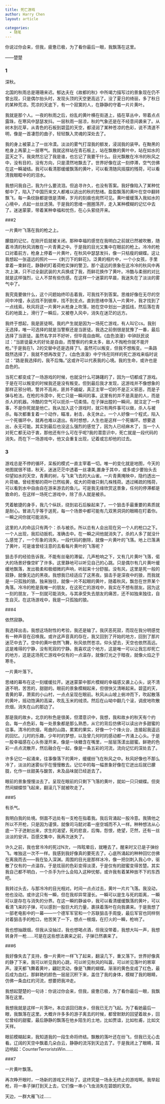 ```yaml
---
title: 死亡游戏
author: Harry Chen
layout: article

categories:
  - 随笔
---
```


你说过你会来，但我，疲惫已极，为了看你最后一眼，我飘落在这里。

——楚楚

### 1

  深秋。

  北国的秋雨总是珊珊来迟。郁达夫在《故都的秋》中所竭力描写过的景象现在仍不曾出现，只是偶尔抬头时，发现头顶的天空更高远了。没了夏日的绮丽，多了秋日的某种荒凉。荒凉的天底下，有一个寂寞的人，在静静的守着一片片黄叶。

  我就是那个人。一夜的秋雨之后，纷乱的黄叶横在街道上，插在草丛中，带着点点露珠，在寒风中瑟瑟发抖。一层秋雨一层凉，秋的气象还是在不经意间袭来了。从树木到花草，从青色的石板到碧蓝的天空，都浸润了某种苍凉的色彩，说不清道不明，像是一首凄怨的曲子，轻轻飘入灵魂的深处去了。

  我的身上被蒙上了一丝冷漠。淡淡的雾气打湿我的额发，浸润我的装甲。在黝黑的枪身上再蒙上一层寒气。我就这样站在青石板上，站在飘散的黄叶中，站在如水的蓝天之下。我突然忘记了我是谁，也忘记了我要干什么。目光飘散在冷冷的秋风之中，没有目的，没有方向，只是漠然地飘去了。世界好像在这一刻停滞，空气仿佛在这一瞬凝结。我可以看清那缓缓飘落的黄叶，可以看清随风摇摆的残荷，可以看清我眼眶中的的泪水。

  我想问我自己，我为什么要流泪。但追寻许久，也没有答案。我好像陷入了某种忧郁中了，陷入了中国历来文人都难以逃出的秋的愁绪。盈盈飘落的黄叶在空中翻转飘飞，每一条纹脉都是很是清晰，岁月的刻痕也宛然可见。黄叶缓缓落入我如水的心境中，点起一丝丝涟漪。于是我的思绪一圈圈荡开，走入某种模糊的记忆中去了。迷迷蒙蒙，带着某种幸福和忧伤，在心头萦绕开来。

###2

  一片黄叶飞落在我的枪之上。

  朦胧的记忆，在刚开启就被关闭。那种幸福的感觉在我明白之前就已然被吹散，随着冷清的秋风消散在一片青黄之中。于是我的目光又集中在眼前的枪上。冷冷的枪口对着前方，枪身上停着一片黄叶，在秋风中瑟瑟发抖，像一只枯瘦的蝴蝶。这让我想起一张遥远的照片——《刺刀下的鲜花》。泛黄的相片中，一个小女孩，手里拿着一束鲜花，静静的盯着荷枪实弹的警卫。那个遥远的景象在这冷冷的秋风中再次上演，只不过全副武装的大兵换成了我，而鲜花换作了黄叶。冷酷与柔弱的对比就是这样强烈，让人不禁有些伤感。在这样一个迷蒙的早晨，我迷失在了淡淡的雾气中了。

  我究竟要做什么，这个问题始终叩击着我，可我找不到答案。思维好像在无尽的空间中冲撞，永远找不到彼岸，找不到支点。直到思绪中落入一片黄叶，我才找到了一点线索。秋风将这一片黄叶从枪身上吹落，她在空中划出一道弧线，然后落在青石的地面上，滑行了一瞬后，又被卷入风中，消失在迷茫的远方。

  我终于想起，我是匪徒啊。我的产生就是因为一场死亡游戏，有人叫它cs。我别无选择，唯一可选择的就是当警察还是当匪徒。我选之前倒很是犹豫了一番，最后选择了当匪徒。虽然名字并不好听，但毕竟自由啊。《血色浪漫》中钟跃民说过：“当匪徒最大的好处是自由，而警察的约束太多，敌人不掏枪你就不能开枪。”于是我在1，2的交替中还是选择了1。虽然可以叛变，但我不想叛变。一条路既然选择了，我就不想再改变了。《血色浪漫》中宁伟在同样的死亡游戏来临时说过：“路是我选择的，我不后悔。”这或许可以代表我的心境。我的生命，或许也是血色的。

  当死亡都变成了一场游戏的时候，也就没什么可踌躇的了，因为一切都成了游戏。于是在可以叛变的时候我还是没有叛变。但到最后我才发现，这游戏并不像想象的那样正邪分明，警并不高尚，匪并不龌龊，真正主宰一切的不是正义邪恶，而是子弹与枪法。在枪的冷漠中，死亡只是一瞬间的事。这里有的并不是真是的人，而是杀人的机器。冷酷的空气可以扼杀一切柔情。在子弹出膛的一瞬间，就注定了一件事，不是你死就是他亡。我从加入这个游戏时，就只有两件事可以做，杀人与被杀。每次都重复着一个动作，瞄准，射击，永无休止。一个人好像一个程式，陷入一个死循环中，就再也难以退出。有时想想，人生也是这样一个死循环。想要退出，永无可能。其实到最后也没这么强烈的感觉了，因为人已经麻木了，当一个人对死亡都无动于衷，那他还有什么可在乎呢?我的潜意识中，死亡就是一段代码的消失。而在下一场游戏中，他又会重复出现，记着或忘却他的过去。

### 3

  游戏总是不停的循环，呆板的模式一直主宰着一切。唯一的变化就是地图，今天的地图就很不错，秋天，迷迷茫茫中透着一丝凄美,置身于其中，或多或少要抬头去仰望如水的天空，青黄的树，与飞来飞去的大山雀。一片青黄掩映中，隐约透出一片荷塘。曾经葱郁的荷叶已然枯黄，偌大的荷塘只剩几株残荷。透过稀疏的残荷，可以看到水中自由自在游来游去的鱼儿。可是我无缘欣赏这景象，任何的停滞都是致命的，在这样一场死亡游戏中，除了杀人就是被杀。

  凭着敏捷的身手，我几个纵跃，绕到岩石后躲起来了。一个狙击手最重要的素质就是耐心。冒进几乎等于送死，每一个场景中都可能有几双黑洞洞的眼睛在盯着你。一瞬之间你就可能消失。

  这里的人的命运只有两个：杀与被杀。所以总有人会出现在另一个人的枪口之下。一个人出现，我扣动扳机，准确击中。在一瞬之间他就消失了。杀的人多了就没什么感觉了，一个形象的消失，一段代码的删除，就像一片黄叶的飞落。地上已落满了黄叶，可是谁曾经注意的去看每片黄叶的飞落呢？

  狙击手的经验告诉我，不能有丝毫的滞留。几声枪响之下，又有几片黄叶飞落，偌大的场景好像空旷了许多。这里静地可以听见自己的心跳。只是偶尔有几片黄叶缓缓地飘落，发出极柔和极细微的声响，听起来十分舒服。没有风，这里是死一般的寂静，就像无边的黑夜。我想我已经适应了这黑夜。狙击手是深夜中的狼，而我就是一只孤独的狼。独来独往，就像一片不起眼的黄叶，随着秋风，飘忽在世界某个角落。冷冷的枪是我唯一的朋友，在这死亡的游戏中，我实在不想有朋友。因为这一刻的朋友，下一刻就可能消失。与其承受失去朋友的痛苦，还不如独来独往，自生自灭。在这场游戏中，我是一只孤独的狼。

###4

  依然寂静。

  我选择出击。我想这场耐性的考验，我还是输了。我厌恶死寂，而现在我分明感觉有一种声音在召唤我。或许这声音真的存在，我又回到了开始的地方，回到了那片迷茫中去了。空中的黄叶依然飞舞，秋风依然苍凉。仰头望去，天空也依然高远。这是难得的宁静，没有死寂的宁静。我喜欢这个地方，这是唯一可以让我忘却死亡的地方，这是这场死亡游戏中仅有的一点温存，就像灯光之于暗夜，就像火焰之于寒冬。

  一片黄叶落下。

  思绪的幕布在这一刻缓缓拉开。迷迷蒙蒙中那片模糊的幸福感又袭上心头，说不清道不明，苦苦的，甜甜的。眼前的景象模糊起来，但很快又清晰起来。碧蓝的天，青黄的草，萧索的小山村，一点点呈现在眼前。秋风从山坡上俯冲而下，吹起散落的黄叶，摇动饱满的高粱，吹乱玉米的绒须。然后在山坳中翻几个滚，调皮地吹散炊烟，消失在山的那边了。

  那是我的故乡。北京的秋色是很美，但潜意识中，我想，我和故乡的秋天有个约会。每一点色彩，每一处景象都是那么熟悉，从它的背后仿佛可以读出许多甜蜜的往事。清冷的炊烟，弯曲的山路，累累的果实，好像一个个烽火台，连接起我遥远的回忆。儿时的乐趣，少年时的梦想，以及曾几何时的感动都一齐涌上心头。于是一股幸福感在心头弥漫开来，像是一块糖含在嘴里，一层层荡漾出甜蜜。鲜艳的色彩一点点流散开，然后融合在一起，像是一条五彩的河流，流向记忆的深处去了。

  许多记忆一起涌来，往事像落下的黄叶，缓缓纷飞在秋风之中。秋风好像也不那么冷了，淡淡的迷雾似乎在慢慢散去。记忆中的每一幅景象好像在它迸出后就已朦胧，化作一丝甜美与酸苦，未及品味就已经逝去了。

  眼前的景象慢慢淡去了。呈现在眼前的只剩下飞落的黄叶，就如一只只蝴蝶。但突然间蝴蝶惊飞起来，翻滚几下就被吹走了。

###5

  有杀气。

  我明白我的处境。侧面不远处有一支枪在指着我。我后背涌起一股冷意。我猜他之所以不开枪，只是因为谨慎，就像司马懿对着一座空城而不入一样。种种想法从心底一下子迸射出来，求生的渴望，死的悲哀，后悔，怨恨，绝望，茫然，还有一丝淡淡的安详。百感交集中，我再次迷失了。

  许久之前，我也曾冷冷的死过N次，一阵眩晕后，就睡去了。醒来时又已是子弹纷飞。唯独这一次不一样。我感到我好像真的要死去了。心底所涌起的种种回忆仿佛在离我而去——我在坠入深渊。周围的目光是那样冰冷，像一把剑刺入我心中，驱散了仅有的一点温存。于是炫丽的色彩变得淡漠，于是仅有的甜蜜变得苦楚。其实我自己都不明白，一个杀手为什么会陷入这种忧郁，或许我有着某种放不下的东西吧。

  我转过头去，与那冷冷的目光相对。时间一点点过去，黄叶一片片飞落。我没动，他也没动。或许这只有一瞬，但在我却异常漫长。一瞬可以是生与死的距离，一瞬可以是存在与消失的分界。在这一瞬的静谧中，我可以看清缓缓飘落的黄叶，可以看清飞来的子弹，可以感到一股巨大的力量，裹挟着落叶在向我袭来。于是我想了一部老电影中的一幕——一个德军军官和一个苏联狙击手周旋，最后军官也同样侧对着狙击手的枪口，他苦笑了一下，想点一根烟，在打火的一瞬，枪响了。

  我也想抽跟烟，但我从没抽过，我也想喝点酒，但我没带着，我想大叫一声，我想转身开一枪……可是在这些想法袭来之前，子弹已然袭来了。

###6

  我好像失去了支持，像一片黄叶一样飞了起来，翻滚几下，重又落下。世界好像真的静了下来，我可以听见我的心跳，可以听见秋风的叫嚣，可以听见落叶的窸窣声。漫天都飞舞着黄叶，翩跹灵动，像是飞舞的蝴蝶。渐渐的黄色变成了红色，最后成为血红。那鲜艳的颜色一层层沉积下来，盖住了我的身体，模糊了我的眼睛，仿佛一条血红的河流，想要把我冲走。

  我想起楚楚的一句诗：你说过你会来，但我，疲惫已极，为了看你最后一眼，我飘落在这里。

  我想我就是这样一片落叶。本应该回归故乡，但我已无力飞起。为了看她最后一眼，我飘落在这里。大概许许多多的游子离去的时候，都曾默默的回望着故乡，回忆曾经的甜蜜，最后静静的飘落在他乡陌生的土地，比如贾谊，比如杜甫，比如文天祥。

  眼前模糊起来，我知道我的一段生命将终结。飘散的落叶还在纷飞，但我已无心去看。辽阔的天空中飘着几朵白云，静静的流泻到天边去了。于是我闭上了眼睛，耳边响起：CounterTerroristsWin……

###7

  一片黄叶飘落。

  再次睁开眼时，一场新的游戏又开始了。这终究是一场永无终止的游戏啊。我举起枪，将一串子弹打到天上去，它们像一串小飞虫消失在碧朗的天空。

  天边，一群大雁飞过……
